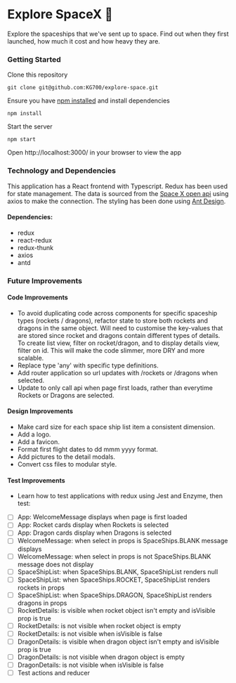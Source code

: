 # Explore SpaceX 🚀

Explore the spaceships that we've sent up to space. Find out when they first launched, how much it cost and how heavy they are.

### Getting Started
Clone this repository
````
git clone git@github.com:KG700/explore-space.git
````

Ensure you have [npm installed](https://www.npmjs.com/get-npm) and install dependencies
````
npm install
````

Start the server
````
npm start
````

Open http://localhost:3000/ in your browser to view the app


### Technology and Dependencies
This application has a React frontend with Typescript. Redux has been used for state management. The data is sourced from the [Space X open api](https://docs.spacexdata.com/?version=latest) using axios to make the connection. The styling has been done using [Ant Design](https://ant.design/).

#### Dependencies:
- redux
- react-redux
- redux-thunk
- axios
- antd

### Future Improvements
#### Code Improvements
- To avoid duplicating code across components for specific spaceship types (rockets / dragons), refactor state to store both rockets and dragons in the same object. Will need to customise the key-values that are stored since rocket and dragons contain different types of details. To create list view, filter on rocket/dragon, and to display details view, filter on id. This will make the code slimmer, more DRY and more scalable.
- Replace type 'any' with specific type definitions.
- Add router application so url updates with /rockets or /dragons when selected.
- Update to only call api when page first loads, rather than everytime Rockets or Dragons are selected.

#### Design Improvements
- Make card size for each space ship list item a consistent dimension.
- Add a logo.
- Add a favicon.
- Format first flight dates to dd mmm yyyy format.
- Add pictures to the detail modals.
- Convert css files to modular style.

#### Test Improvements
- Learn how to test applications with redux using Jest and Enzyme, then test:
- [ ] App: WelcomeMessage displays when page is first loaded
- [ ] App: Rocket cards display when Rockets is selected
- [ ] App: Dragon cards display when Dragons is selected
- [ ] WelcomeMessage: when select in props is SpaceShips.BLANK message displays
- [ ] WelcomeMessage: when select in props is not SpaceShips.BLANK message does not display
- [ ] SpaceShipList: when SpaceShips.BLANK, SpaceShipList renders null
- [ ] SpaceShipList: when SpaceShips.ROCKET, SpaceShipList renders rockets in props
- [ ] SpaceShipList: when SpaceShips.DRAGON, SpaceShipList renders dragons in props
- [ ] RocketDetails: is visible when rocket object isn't empty and isVisible prop is true
- [ ] RocketDetails: is not visible when rocket object is empty
- [ ] RocketDetails: is not visible when isVisible is false
- [ ] DragonDetails: is visible when dragon object isn't empty and isVisible prop is true
- [ ] DragonDetails: is not visible when dragon object is empty
- [ ] DragonDetails: is not visible when isVisible is false
- [ ] Test actions and reducer